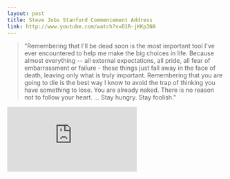 ```yaml
---
layout: post
title: Steve Jobs Stanford Commencement Address
link: http://www.youtube.com/watch?v=D1R-jKKp3NA
---
```


>"Remembering that I'll be dead soon is the most important tool I've ever encountered to help me make the big choices in life. Because almost everything -- all external expectations, all pride, all fear of embarrassment or failure - these things just fall away in the face of death, leaving only what is truly important. Remembering that you are going to die is the best way I know to avoid the trap of thinking you have something to lose. You are already naked. There is no reason not to follow your heart. ... Stay hungry. Stay foolish."

<iframe src="http://www.youtube.com/embed/D1R-jKKp3NA?rel=0" frameborder="0"> </iframe>
